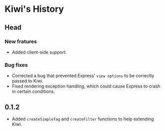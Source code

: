 # Kiwi's History

## Head

### New fratures

* Added client-side support.

### Bug fixes

* Corrected a bug that prevented Express' `view options` to be correctly passed to Kiwi.
* Fixed rendering exception handling, which could cause Express to crash in certain conditions.

## 0.1.2

* Added `createSimpleTag` and `createFilter` functions to help extending Kiwi.